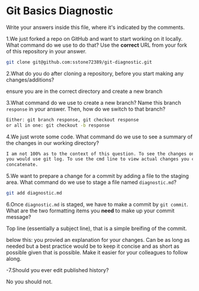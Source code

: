 # Git Basics Diagnostic

Write your answers inside this file, where it's indicated by the comments.

1.We just forked a repo on GitHub and want to start working on it locally.
What command do we use to do that? Use the **correct** URL from your fork of
this repository in your answer.

```sh
git clone git@github.com:sstone72389/git-diagnostic.git
```

2.What do you do after cloning a repository, before you start making any
changes/additions?

ensure you are in the correct directory and create a new branch

3.What command do we use to create a new branch? Name this branch `response`
    in your answer. Then, how do we switch to that branch?
```sh
Either: git branch response, git checkout response
or all in one: git checkout -b response
```
4.We just wrote some code. What command do we use to see a summary of the
    changes in our working directory?

```sh
I am not 100% as to the context of this question. To see the changes on the commit,
you would use git log. To use the cmd line to view actual changes you can
concatenate.
```

5.We want to prepare a change for a commit by adding a file to the staging
    area. What command do we use to stage a file named `diagnostic.md`?

```sh
git add diagnostic.md
```

6.Once `diagnostic.md` is staged, we have to make a commit by `git commit`.
What are the two formatting items you **need** to make up your commit message?

Top line (essentially a subject line), that is a simple breifing of the commit.

below this: you provied an explanation for your changes. Can be as long as needed
but a best practice would be to keep it concise and as short as possible given
that is possible. Make it easier for your colleagues to follow along.

-7.Should you ever edit published history?

No you should not.
